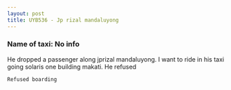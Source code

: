 ```yaml
---
layout: post
title: UYB536 - Jp rizal mandaluyong
---
```


### Name of taxi: No info

He dropped a passenger along jprizal mandaluyong.  I want to ride in his taxi going solaris one building makati.  He refused

```Refused boarding```
